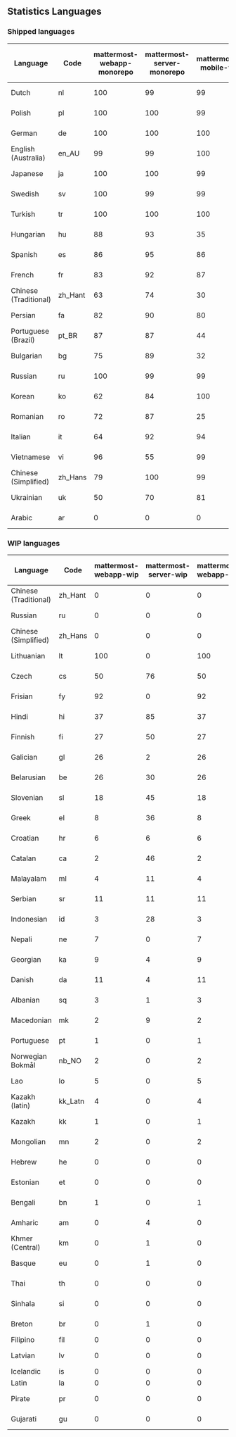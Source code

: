 ## Statistics Languages ##
###  Shipped languages  ###
|Language|Code|mattermost-webapp-monorepo|mattermost-server-monorepo|mattermost-mobile-v2|mattermost-desktop|mattermost-boards-webapp-monorepo|mattermost-playbooks-webapp-monorepo|calls-webapp|Total|Last Modified|
|---|---|---|---|---|---|---|---|---|---|---|
|Dutch|nl| 100| 99| 99| 100| 0| 0| 100| 99|2023-09-04T13:07:45.750334Z|
|Polish|pl| 100| 100| 99| 100| 0| 0| 100| 87|2023-09-07T07:20:54.874862Z|
|German|de| 100| 100| 100| 100| 0| 0| 100| 87|2023-09-08T15:17:09.867928Z|
|English (Australia)|en_AU| 99| 99| 100| 100| 0| 0| 0| 87|2023-09-09T11:38:35.838529Z|
|Japanese|ja| 100| 100| 99| 100| 0| 0| 100| 87|2023-09-03T05:10:46.273932Z|
|Swedish|sv| 100| 99| 99| 100| 0| 0| 100| 87|2023-08-30T14:32:53.279622Z|
|Turkish|tr| 100| 100| 100| 100| 0| 0| 100| 87|2023-09-08T15:46:36.690593Z|
|Hungarian|hu| 88| 93| 35| 92| 0| 0| 0| 76|2023-08-29T11:18:03.887963Z|
|Spanish|es| 86| 95| 86| 91| 0| 0| 28| 74|2023-08-29T11:18:02.724079Z|
|French|fr| 83| 92| 87| 89| 0| 0| 58| 72|2023-09-09T12:55:47.962078Z|
|Chinese (Traditional)|zh_Hant| 63| 74| 30| 98| 0| 0| 4| 71|2023-08-29T11:18:08.540822Z|
|Persian|fa| 82| 90| 80| 92| 0| 0| 0| 70|2023-08-29T11:18:03.017851Z|
|Portuguese (Brazil)|pt_BR| 87| 87| 44| 72| 0| 0| 100| 69|2023-08-29T11:18:05.901628Z|
|Bulgarian|bg| 75| 89| 32| 0| 0| 0| 0| 64|2023-07-31T13:17:56.186033Z|
|Russian|ru| 100| 99| 99| 100| 0| 0| 76| 63|2023-08-31T07:50:39.008426Z|
|Korean|ko| 62| 84| 100| 100| 0| 0| 100| 62|2023-09-07T17:38:19.334906Z|
|Romanian|ro| 72| 87| 25| 0| 0| 0| 0| 61|2023-07-31T13:22:18.753110Z|
|Italian|it| 64| 92| 94| 22| 0| 0| 24| 61|2023-08-29T11:18:04.183442Z|
|Vietnamese|vi| 96| 55| 99| 87| 0| 0| 100| 56|2023-09-04T13:55:55.539123Z|
|Chinese (Simplified)|zh_Hans| 79| 100| 99| 100| 0| 0| 100| 54|2023-09-07T10:08:17.397954Z|
|Ukrainian|uk| 50| 70| 81| 75| 0| 0| 0| 51|2023-08-29T11:18:07.366626Z|
|Arabic|ar| 0| 0| 0| 43| 0| 0| 0| 2|2023-07-10T13:08:48.325143Z|
###  WIP languages  ###
|Language|Code|mattermost-webapp-wip|mattermost-server-wip|mattermost-webapp-wip|mattermost-desktop-wip|Total|Last Modified|
|---|---|---|---|---|---|---|--|
|Chinese (Traditional)|zh_Hant| 0| 0| 0| 0| 71|2023-08-29T11:18:08.540822Z|
|Russian|ru| 0| 0| 0| 0| 63|2023-08-31T07:50:39.008426Z|
|Chinese (Simplified)|zh_Hans| 0| 0| 0| 3| 54|2023-09-07T10:08:17.397954Z|
|Lithuanian|lt| 100| 0| 100| 100| 38|2023-04-20T18:20:36.422339Z|
|Czech|cs| 50| 76| 50| 100| 34|2023-08-04T09:02:12.265970Z|
|Frisian|fy| 92| 0| 92| 0| 32|2023-03-30T14:04:28.368728Z|
|Hindi|hi| 37| 85| 37| 0| 26|2023-06-25T16:00:48.875553Z|
|Finnish|fi| 27| 50| 27| 0| 18|2023-03-30T14:04:14.936366Z|
|Galician|gl| 26| 2| 26| 0| 18|2023-02-16T10:53:47.791156Z|
|Belarusian|be| 26| 30| 26| 9| 14|2023-03-30T14:03:09.873427Z|
|Slovenian|sl| 18| 45| 18| 0| 13|2023-03-30T14:07:12.677627Z|
|Greek|el| 8| 36| 8| 0| 12|2023-03-30T14:03:55.229463Z|
|Croatian|hr| 6| 6| 6| 10| 10|2023-08-04T14:10:27.576411Z|
|Catalan|ca| 2| 46| 2| 0| 8|2023-02-22T22:19:51.633986Z|
|Malayalam|ml| 4| 11| 4| 0| 7|2023-07-08T15:38:50.105911Z|
|Serbian|sr| 11| 11| 11| 100| 7|2023-03-30T14:07:25.635161Z|
|Indonesian|id| 3| 28| 3| 0| 6|2023-01-20T12:30:26.132977Z|
|Nepali|ne| 7| 0| 7| 0| 6|2023-03-30T14:06:47.028356Z|
|Georgian|ka| 9| 4| 9| 0| 4|2023-06-23T10:19:49.433102Z|
|Danish|da| 11| 4| 11| 0| 4|2023-02-28T08:17:12.460986Z|
|Albanian|sq| 3| 1| 3| 0| 4|2023-03-30T14:07:18.996586Z|
|Macedonian|mk| 2| 9| 2| 29| 3|2023-05-05T04:29:07.020368Z|
|Portuguese|pt| 1| 0| 1| 100| 2|2023-09-08T10:19:03.510189Z|
|Norwegian Bokmål|nb_NO| 2| 0| 2| 0| 2|2023-03-30T09:46:13.174135Z|
|Lao|lo| 5| 0| 5| 0| 1|2023-01-28T03:29:57.636840Z|
|Kazakh (latin)|kk_Latn| 4| 0| 4| 0| 1|2023-01-09T16:04:40.142668Z|
|Kazakh|kk| 1| 0| 1| 0| 1|2023-01-20T12:30:28.434837Z|
|Mongolian|mn| 2| 0| 2| 0| 1|2023-02-16T02:00:14.011643Z|
|Hebrew|he| 0| 0| 0| 0| 1|2023-01-20T12:30:24.610278Z|
|Estonian|et| 0| 0| 0| 0| 0|2022-06-16T11:17:55.844464Z|
|Bengali|bn| 1| 0| 1| 0| 0|2022-06-18T00:07:36.707192Z|
|Amharic|am| 0| 4| 0| 0| 0|2020-07-04T19:22:35.416407Z|
|Khmer (Central)|km| 0| 1| 0| 0| 0|2022-05-06T14:27:58.323957Z|
|Basque|eu| 0| 1| 0| 0| 0|2021-06-22T14:46:44.626603Z|
|Thai|th| 0| 0| 0| 7| 0|2023-07-02T14:03:38.691977Z|
|Sinhala|si| 0| 0| 0| 0| 0|2022-10-24T11:26:43.423982Z|
|Breton|br| 0| 1| 0| 0| 0|2022-10-20T14:33:30.929526Z|
|Filipino|fil| 0| 0| 0| 0| 0||
|Latvian|lv| 0| 0| 0| 0| 0|2022-12-17T23:24:22.390841Z|
|Icelandic|is| 0| 0| 0| 0| 0||
|Latin|la| 0| 0| 0| 0| 0||
|Pirate|pr| 0| 0| 0| 0| 0|2022-06-28T08:46:29.046651Z|
|Gujarati|gu| 0| 0| 0| 0| 0|2021-09-27T12:12:04.194601Z|
